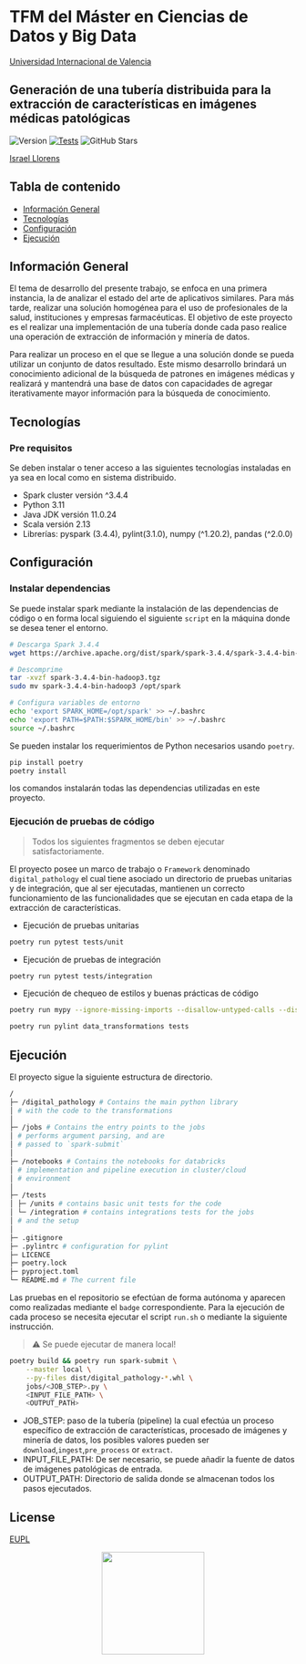 # TFM del Máster en Ciencias de Datos y Big Data

[Universidad Internacional de Valencia](https://www.viu.es)

## Generación de una tubería distribuida para la extracción de características en imágenes médicas patológicas

<!-- ![Tests](https://img.shields.io/badge/tests-100%25%20passing-brightgreen) -->
![Version](https://img.shields.io/badge/version-1.0.0-blue)
[![Tests](https://github.com/sanchezis/MU-Big-Data-and-Data-Science-Image-Pathology-Pipeline/actions/workflows/tests.yml/badge.svg)](https://github.com/sanchezis/MU-Big-Data-and-Data-Science-Image-Pathology-Pipeline/actions/workflows/tests.yml)
![GitHub Stars](https://img.shields.io/github/stars/sanchezis/MU-Big-Data-and-Data-Science-Image-Pathology-Pipeline?logo=github&color=yellow)

<!--
<img src="https://oncampus.universidadviu.com/sites/viu/files/logo_crespon_0.png" width="100" />
-->

[Israel Llorens](https://www.linkedin.com/in/israel-llorens/)

## Tabla de contenido

* [Información General](#información-general)
* [Tecnologías](#tecnologías)
* [Configuración](#configuración)
* [Ejecución](#ejecución)

## Información General

El tema de desarrollo del presente trabajo, se enfoca en una primera instancia, la de analizar el estado del arte de aplicativos similares. Para más tarde, realizar una solución homogénea para el uso de profesionales de la salud, instituciones y empresas farmacéuticas. El objetivo de este proyecto es el realizar una implementación de una tubería donde cada paso realice una operación de extracción de información y minería de datos.

Para realizar un proceso en el que se llegue a una solución donde se pueda utilizar un conjunto de datos resultado. Este mismo desarrollo brindará un conocimiento adicional de la búsqueda de patrones en imágenes médicas y realizará y mantendrá una base de datos con capacidades de agregar iterativamente mayor información para la búsqueda de conocimiento.

## Tecnologías

### Pre requisitos

Se deben instalar o tener acceso a las siguientes tecnologías instaladas en ya sea en local como en sistema distribuido.

* Spark cluster versión ^3.4.4
* Python 3.11
* Java JDK versión 11.0.24
* Scala versión 2.13
* Librerías: pyspark (3.4.4), pylint(3.1.0), numpy (^1.20.2), pandas (^2.0.0)

## Configuración

### Instalar dependencias

Se puede instalar spark mediante la instalación de las dependencias de código o en forma local siguiendo el siguiente `script` en la máquina donde se desea tener el entorno.

```bash
# Descarga Spark 3.4.4
wget https://archive.apache.org/dist/spark/spark-3.4.4/spark-3.4.4-bin-hadoop3.tgz

# Descomprime
tar -xvzf spark-3.4.4-bin-hadoop3.tgz
sudo mv spark-3.4.4-bin-hadoop3 /opt/spark

# Configura variables de entorno
echo 'export SPARK_HOME=/opt/spark' >> ~/.bashrc
echo 'export PATH=$PATH:$SPARK_HOME/bin' >> ~/.bashrc
source ~/.bashrc
```

Se pueden instalar los requerimientos de Python necesarios usando `poetry`.

```bash
pip install poetry
poetry install
```

los comandos instalarán todas las dependencias utilizadas en este proyecto.

### Ejecución de pruebas de código

 > Todos los siguientes fragmentos se deben ejecutar satisfactoriamente.

El proyecto posee un marco de trabajo o `Framework` denominado `digital_pathology` el cual tiene asociado un directorio de pruebas unitarias y de integración, que al ser ejecutadas, mantienen un correcto funcionamiento de las funcionalidades que se ejecutan en cada etapa de la extracción de características.

* Ejecución de pruebas unitarias

```bash
poetry run pytest tests/unit
```

* Ejecución de pruebas de integración

```bash
poetry run pytest tests/integration
```

* Ejecución de chequeo de estilos y buenas prácticas de código

```bash
poetry run mypy --ignore-missing-imports --disallow-untyped-calls --disallow-untyped-defs --disallow-incomplete-defs digital_pathology tests

poetry run pylint data_transformations tests
```

## Ejecución

El proyecto sigue la siguiente estructura de directorio.

```bash
/
├─ /digital_pathology # Contains the main python library
│ # with the code to the transformations
│
├─ /jobs # Contains the entry points to the jobs
│ # performs argument parsing, and are
│ # passed to `spark-submit`
│
├─ /notebooks # Contains the notebooks for databricks
│ # implementation and pipeline execution in cluster/cloud
│ # environment
│
├─ /tests
│ ├─ /units # contains basic unit tests for the code
│ └─ /integration # contains integrations tests for the jobs
│ # and the setup
│
├─ .gitignore
├─ .pylintrc # configuration for pylint
├─ LICENCE
├─ poetry.lock
├─ pyproject.toml
└─ README.md # The current file
```

Las pruebas en el repositorio se efectúan de forma autónoma y aparecen como realizadas mediante el `badge` correspondiente. Para la ejecución de cada proceso se necesita ejecutar el script `run.sh` o mediante la siguiente instrucción.

> ⚠️ Se puede ejecutar de manera local!

```bash
poetry build && poetry run spark-submit \
    --master local \
    --py-files dist/digital_pathology-*.whl \
    jobs/<JOB_STEP>.py \
    <INPUT_FILE_PATH> \
    <OUTPUT_PATH>
```

* JOB_STEP: paso de la tubería (pipeline) la cual efectúa un proceso específico de extracción de características, procesado de imágenes y minería de datos, los posibles valores pueden ser `download`,`ingest`,`pre_process` or `extract`.
* INPUT_FILE_PATH: De ser necesario, se puede añadir la fuente de datos de imágenes patológicas de entrada.
* OUTPUT_PATH: Directorio de salida donde se almacenan todos los pasos ejecutados.

## License

<!-- [MIT](https://choosealicense.com/licenses/mit/) -->
[EUPL](https://raw.githubusercontent.com/sanchezis/MU-Big-Data-and-Data-Science-Image-Pathology-Pipeline/refs/heads/main/LICENSE)

<p align="center">
<img src="https://www.universidadviu.com/sites/universidadviu.com/themes/custom/universidadviu_com/logo.webp" width="180" />
</p>
